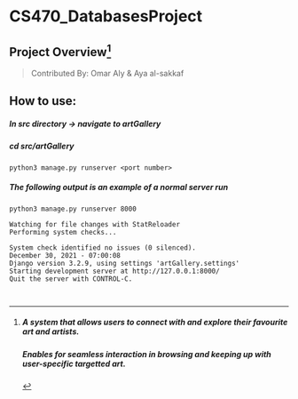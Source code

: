 # CS470_DatabasesProject

## Project Overview[^1]

[^1]: ##### A system that allows users to connect with and explore their favourite art and artists.
	##### Enables for seamless interaction in browsing and keeping up with user-specific targetted art.

> Contributed By: 
> Omar Aly & Aya al-sakkaf

## How to use:

##### In src directory -> navigate to artGallery
##### cd src/artGallery

```
python3 manage.py runserver <port number>

```
##### The following output is an example of a normal server run

```
python3 manage.py runserver 8000

Watching for file changes with StatReloader
Performing system checks...

System check identified no issues (0 silenced).
December 30, 2021 - 07:00:08
Django version 3.2.9, using settings 'artGallery.settings'
Starting development server at http://127.0.0.1:8000/
Quit the server with CONTROL-C.



```

